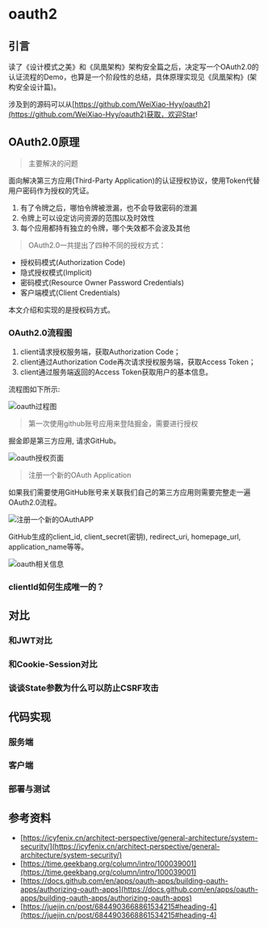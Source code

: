 # oauth2

## 引言

读了《设计模式之美》和《凤凰架构》架构安全篇之后，决定写一个OAuth2.0的认证流程的Demo，也算是一个阶段性的总结，具体原理实现见《凤凰架构》(架构安全设计篇)。

涉及到的源码可以从[https://github.com/WeiXiao-Hyy/oauth2](https://github.com/WeiXiao-Hyy/oauth2)获取，欢迎Star!

## OAuth2.0原理

> 主要解决的问题

面向解决第三方应用(Third-Party Application)的认证授权协议，使用Token代替用户密码作为授权的凭证。

1. 有了令牌之后，哪怕令牌被泄漏，也不会导致密码的泄漏
2. 令牌上可以设定访问资源的范围以及时效性
3. 每个应用都持有独立的令牌，哪个失效都不会波及其他

> OAuth2.0一共提出了四种不同的授权方式：

- 授权码模式(Authorization Code)
- 隐式授权模式(Implicit)
- 密码模式(Resource Owner Password Credentials)
- 客户端模式(Client Credentials)

本文介绍和实现的是授权码方式。

### OAuth2.0流程图

1. client请求授权服务端，获取Authorization Code； 
2. client通过Authorization Code再次请求授权服务端，获取Access Token； 
3. client通过服务端返回的Access Token获取用户的基本信息。

流程图如下所示:

![oauth过程图](./imgs/oauth过程图.png)

> 第一次使用github账号应用来登陆掘金，需要进行授权

掘金即是第三方应用, 请求GitHub。

![oauth授权页面](./imgs/oauth授权页面.png)

> 注册一个新的OAuth Application

如果我们需要使用GitHub账号来关联我们自己的第三方应用则需要完整走一遍OAuth2.0流程。

![注册一个新的OAuthAPP](./imgs/注册一个新的OAuthAPP.png)

GitHub生成的client_id, client_secret(密钥), redirect_uri, homepage_url, application_name等等。

![oauth相关信息](./imgs/oauth相关信息.png)

### clientId如何生成唯一的？

## 对比

### 和JWT对比

### 和Cookie-Session对比

### 谈谈State参数为什么可以防止CSRF攻击

## 代码实现

### 服务端

### 客户端

### 部署与测试

## 参考资料

- [https://icyfenix.cn/architect-perspective/general-architecture/system-security/](https://icyfenix.cn/architect-perspective/general-architecture/system-security/)
- [https://time.geekbang.org/column/intro/100039001](https://time.geekbang.org/column/intro/100039001)
- [https://docs.github.com/en/apps/oauth-apps/building-oauth-apps/authorizing-oauth-apps](https://docs.github.com/en/apps/oauth-apps/building-oauth-apps/authorizing-oauth-apps)
- [https://juejin.cn/post/6844903668861534215#heading-4](https://juejin.cn/post/6844903668861534215#heading-4)